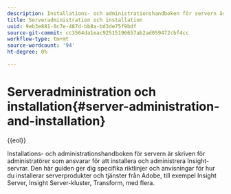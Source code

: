 ```yaml
---
description: Installations- och administrationshandboken för servern är skriven för administratörer som ansvarar för att installera och administrera Insight-servrar. Den här guiden ger dig specifika riktlinjer och anvisningar för hur du installerar serverprodukter och tjänster från Adobe, till exempel Insight Server, Insight Server-kluster, Transform, med flera.
title: Serveradministration och installation
uuid: 9eb3e881-0c7e-487d-bb8a-bd3de75f9bdf
source-git-commit: cc3564da1eac92515196657ab2ad059472cbf4cc
workflow-type: tm+mt
source-wordcount: '94'
ht-degree: 0%

---
```


# Serveradministration och installation{#server-administration-and-installation}

{{eol}}

Installations- och administrationshandboken för servern är skriven för administratörer som ansvarar för att installera och administrera Insight-servrar. Den här guiden ger dig specifika riktlinjer och anvisningar för hur du installerar serverprodukter och tjänster från Adobe, till exempel Insight Server, Insight Server-kluster, Transform, med flera.

